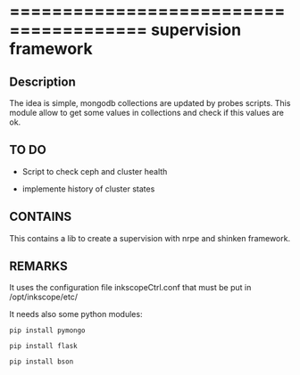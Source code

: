 =======================================
supervision framework
=======================================

Description
-----------

The idea is simple,  mongodb collections are updated by probes scripts. This module allow to get some  values  in collections and  check if this values  are ok.

TO DO
-----
- Script to check ceph and cluster health


- implemente history of cluster states

CONTAINS
------ 
This contains a lib to create a  supervision  with nrpe and shinken framework.

REMARKS
-------
It uses the configuration file inkscopeCtrl.conf that must be put in /opt/inkscope/etc/

It needs also some python modules:

    pip install pymongo
    
    pip install flask
    
    pip install bson

